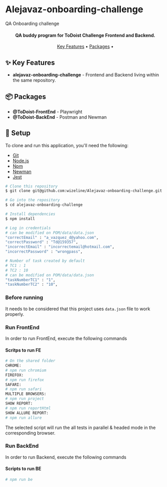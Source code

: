# Alejavaz-onboarding-challenge
QA Onboarding challenge

<h4 align="center">QA buddy program for ToDoist Challenge Frontend and Backend.</h4>

<p align="center">
  <a href="#sparkles-key-features">Key Features</a> •
  <a href="#package-packages">Packages</a> •
  
</p>

## :sparkles: Key Features

* **alejavaz-onboarding-challenge** - Frontend and Backend living within the same repository.

## :package: Packages

- **@ToDoist-FrontEnd** - Playwright
- **@ToDoist-BackEnd** - Postman and Newman 

## :blue_book: Setup

To clone and run this application, you'll need the following:
- [Git](https://git-scm.com) 
- [Node.js](https://nodejs.org/en/download/)
- [Npm](https://www.npmjs.com/)
- [Newman](https://www.npmjs.com/package/newman)
- [Jest](https://jestjs.io/)

```bash
# Clone this repository
$ git clone git@github.com:wizeline/Alejavaz-onboarding-challenge.git

# Go into the repository
$ cd alejavaz-onboarding-challenge

# Install dependencies
$ npm install

# Log in credentials 
# can be modified on POM/data/data.json
"correctEmail" : "a_vazquez_d@yahoo.com",
"correctPassword" : "Td@159357",
"incorrectEmail" : "incorrectemail@hotmail.com",
"incorrectPassword" : "wrongpass",

# Number of task created by default 
# TC1 : 1
# TC2 : 10
# can be modified on POM/data/data.json
"taskNumberTC1" : "1",
"taskNumberTC2" : "10",

```
### Before running 
It needs to be considered that this project uses `data.json` file to work properly.

### Run FrontEnd 
In order to run FrontEnd, execute the following commands 

#### Scritps to run FE
```bash
# On the shared folder
CHROME:
# npm run chromium
FIREFOX:
# npm run firefox
SAFARI:
# npm run safari
MULTIPLE BROWSERS:
# npm run project
SHOW REPORT:
# npm run reportHtml
SHOW ALLURE REPORT:
# npm run allure
```
The selected script will run the all tests in parallel & headed mode in the corresponding browser.

### Run BackEnd
In order to run Backend, execute the following commands 

#### Scripts to run BE
```bash
# npm run be


